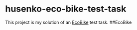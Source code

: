 # husenko-eco-bike-test-task
This project is my solution of an [EcoBike](TASK.md) test task.
##EcoBike
